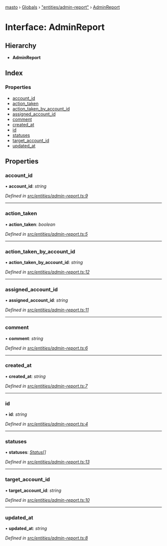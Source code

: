 [masto](../README.md) › [Globals](../globals.md) › ["entities/admin-report"](../modules/_entities_admin_report_.md) › [AdminReport](_entities_admin_report_.adminreport.md)

# Interface: AdminReport

## Hierarchy

* **AdminReport**

## Index

### Properties

* [account_id](_entities_admin_report_.adminreport.md#account_id)
* [action_taken](_entities_admin_report_.adminreport.md#action_taken)
* [action_taken_by_account_id](_entities_admin_report_.adminreport.md#action_taken_by_account_id)
* [assigned_account_id](_entities_admin_report_.adminreport.md#assigned_account_id)
* [comment](_entities_admin_report_.adminreport.md#comment)
* [created_at](_entities_admin_report_.adminreport.md#created_at)
* [id](_entities_admin_report_.adminreport.md#id)
* [statuses](_entities_admin_report_.adminreport.md#statuses)
* [target_account_id](_entities_admin_report_.adminreport.md#target_account_id)
* [updated_at](_entities_admin_report_.adminreport.md#updated_at)

## Properties

###  account_id

• **account_id**: *string*

*Defined in [src/entities/admin-report.ts:9](https://github.com/neet/masto.js/blob/b9f6bdd/src/entities/admin-report.ts#L9)*

___

###  action_taken

• **action_taken**: *boolean*

*Defined in [src/entities/admin-report.ts:5](https://github.com/neet/masto.js/blob/b9f6bdd/src/entities/admin-report.ts#L5)*

___

###  action_taken_by_account_id

• **action_taken_by_account_id**: *string*

*Defined in [src/entities/admin-report.ts:12](https://github.com/neet/masto.js/blob/b9f6bdd/src/entities/admin-report.ts#L12)*

___

###  assigned_account_id

• **assigned_account_id**: *string*

*Defined in [src/entities/admin-report.ts:11](https://github.com/neet/masto.js/blob/b9f6bdd/src/entities/admin-report.ts#L11)*

___

###  comment

• **comment**: *string*

*Defined in [src/entities/admin-report.ts:6](https://github.com/neet/masto.js/blob/b9f6bdd/src/entities/admin-report.ts#L6)*

___

###  created_at

• **created_at**: *string*

*Defined in [src/entities/admin-report.ts:7](https://github.com/neet/masto.js/blob/b9f6bdd/src/entities/admin-report.ts#L7)*

___

###  id

• **id**: *string*

*Defined in [src/entities/admin-report.ts:4](https://github.com/neet/masto.js/blob/b9f6bdd/src/entities/admin-report.ts#L4)*

___

###  statuses

• **statuses**: *[Status](_entities_status_.status.md)[]*

*Defined in [src/entities/admin-report.ts:13](https://github.com/neet/masto.js/blob/b9f6bdd/src/entities/admin-report.ts#L13)*

___

###  target_account_id

• **target_account_id**: *string*

*Defined in [src/entities/admin-report.ts:10](https://github.com/neet/masto.js/blob/b9f6bdd/src/entities/admin-report.ts#L10)*

___

###  updated_at

• **updated_at**: *string*

*Defined in [src/entities/admin-report.ts:8](https://github.com/neet/masto.js/blob/b9f6bdd/src/entities/admin-report.ts#L8)*
